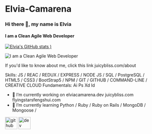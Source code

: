 # Elvia-Camarena

### Hi there 👋, my name is Elvia
#### I am a Clean Agile Web Developer

[![Elvia's GitHub stats](https://github-readme-stats.vercel.app/api?username=juicybliss&show_icons=true&theme=dracula)
)](https://github.com/juicybliss/github-readme-stats)


![I am a Clean Agile Web Developer](https://www.juicybliss.com/redappbanner.png)

If you'd like to know about me, click this link juicybliss.com/about

Skills: JS / REAC / REDUX / EXPRESS / NODE JS / SQL / PostgreSQL / HTML5 / CSS3 / BootStrap5 / NPM / GIT  / GITHUB / COMMAND-LINE / CREATIVE CLOUD Fundamentals:  Ai Ps Xd Id

- 🔭 I’m currently working on elviacamarena.dev juicybliss.com flyingstarsfengshui.com 
- 🌱 I’m currently learning Python / Ruby / Ruby on Rails / MongoDB / Mongoose /   


[<img src='https://cdn.jsdelivr.net/npm/simple-icons@3.0.1/icons/github.svg' alt='github' height='40'>](https://github.com/juicybliss)  [<img src='https://cdn.jsdelivr.net/npm/simple-icons@3.0.1/icons/dev-dot-to.svg' alt='dev' height='40'>](https://dev.to/elvia)  


